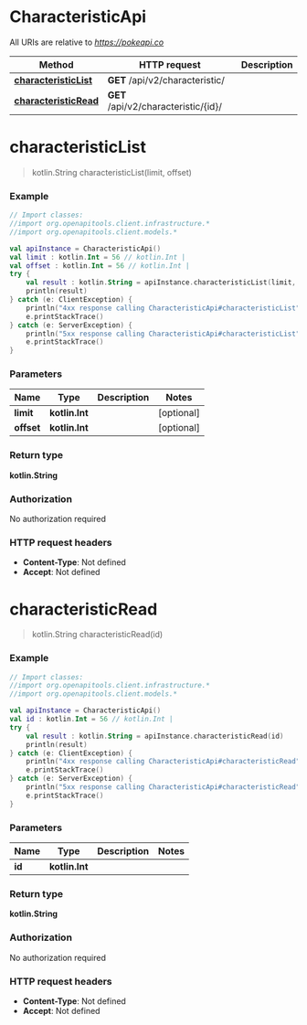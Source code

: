 # CharacteristicApi

All URIs are relative to *https://pokeapi.co*

Method | HTTP request | Description
------------- | ------------- | -------------
[**characteristicList**](CharacteristicApi.md#characteristicList) | **GET** /api/v2/characteristic/ | 
[**characteristicRead**](CharacteristicApi.md#characteristicRead) | **GET** /api/v2/characteristic/{id}/ | 


<a name="characteristicList"></a>
# **characteristicList**
> kotlin.String characteristicList(limit, offset)



### Example
```kotlin
// Import classes:
//import org.openapitools.client.infrastructure.*
//import org.openapitools.client.models.*

val apiInstance = CharacteristicApi()
val limit : kotlin.Int = 56 // kotlin.Int | 
val offset : kotlin.Int = 56 // kotlin.Int | 
try {
    val result : kotlin.String = apiInstance.characteristicList(limit, offset)
    println(result)
} catch (e: ClientException) {
    println("4xx response calling CharacteristicApi#characteristicList")
    e.printStackTrace()
} catch (e: ServerException) {
    println("5xx response calling CharacteristicApi#characteristicList")
    e.printStackTrace()
}
```

### Parameters

Name | Type | Description  | Notes
------------- | ------------- | ------------- | -------------
 **limit** | **kotlin.Int**|  | [optional]
 **offset** | **kotlin.Int**|  | [optional]

### Return type

**kotlin.String**

### Authorization

No authorization required

### HTTP request headers

 - **Content-Type**: Not defined
 - **Accept**: Not defined

<a name="characteristicRead"></a>
# **characteristicRead**
> kotlin.String characteristicRead(id)



### Example
```kotlin
// Import classes:
//import org.openapitools.client.infrastructure.*
//import org.openapitools.client.models.*

val apiInstance = CharacteristicApi()
val id : kotlin.Int = 56 // kotlin.Int | 
try {
    val result : kotlin.String = apiInstance.characteristicRead(id)
    println(result)
} catch (e: ClientException) {
    println("4xx response calling CharacteristicApi#characteristicRead")
    e.printStackTrace()
} catch (e: ServerException) {
    println("5xx response calling CharacteristicApi#characteristicRead")
    e.printStackTrace()
}
```

### Parameters

Name | Type | Description  | Notes
------------- | ------------- | ------------- | -------------
 **id** | **kotlin.Int**|  |

### Return type

**kotlin.String**

### Authorization

No authorization required

### HTTP request headers

 - **Content-Type**: Not defined
 - **Accept**: Not defined

